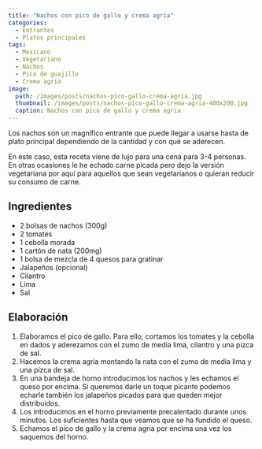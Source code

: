 ```yaml
---
title: "Nachos con pico de gallo y crema agria"
categories:
  - Entrantes
  - Platos principales
tags:
  - Mexicano
  - Vegetariano
  - Nachos
  - Pico de guajillo
  - Crema agria
image:
  path: /images/posts/nachos-pico-gallo-crema-agria.jpg
  thumbnail: /images/posts/nachos-pico-gallo-crema-agria-400x200.jpg
  caption: Nachos con pico de gallo y crema agria
---
```


Los nachos son un magnífico entrante que puede llegar a usarse hasta de plato principal dependiendo de la cantidad y con qué se aderecen.

En este caso, esta receta viene de lujo para una cena para 3-4 personas. En otras ocasiones le he echado carne picada pero dejo la versión vegetariana por aquí para aquellos que sean vegetarianos o quieran reducir su consumo de carne.

## Ingredientes

* 2 bolsas de nachos (300g)
* 2 tomates
* 1 cebolla morada
* 1 cartón de nata (200mg)
* 1 bolsa de mezcla de 4 quesos para gratinar
* Jalapeños (opcional)
* Cilantro
* Lima
* Sal

## Elaboración

1. Elaboramos el pico de gallo. Para ello, cortamos los tomates y la cebolla en dados y aderezamos con el zumo de media lima, cilantro y una pizca de sal.
2. Hacemos la crema agria montando la nata con el zumo de media lima y una pizca de sal.
3. En una bandeja de horno introducimos los nachos y les echamos el queso por encima. Si queremos darle un toque picante podemos echarle también los jalapeños picados para que queden mejor distribuidos.
4. Los introducimos en el horno previamente precalentado durante unos minutos. Los suficientes hasta que veamos que se ha fundido el queso.
5. Echamos el pico de gallo y la crema agria por encima una vez los saquemos del horno.
